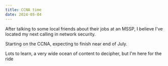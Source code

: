 ```yaml
---
title: CCNA time
date: 2024-05-04
---
```


After talking to some local friends about their jobs at an MSSP, I believe I've located my next calling in network security.

Starting on the CCNA, expecting to finish near end of July.

Lots to learn, a very wide ocean of content to decipher, but I'm here for the ride

